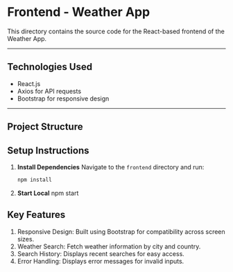 # Frontend - Weather App

This directory contains the source code for the React-based frontend of the Weather App.

---

## **Technologies Used**
- React.js
- Axios for API requests
- Bootstrap for responsive design

---

## **Project Structure**



## **Setup Instructions**

1. **Install Dependencies**
   Navigate to the `frontend` directory and run:
   ```bash
   npm install

2. **Start Local**
   npm start

## **Key Features**
1. Responsive Design: Built using Bootstrap for compatibility across screen sizes.
2. Weather Search: Fetch weather information by city and country.
3. Search History: Displays recent searches for easy access.
4. Error Handling: Displays error messages for invalid inputs.